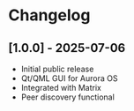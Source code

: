 # Changelog

## [1.0.0] - 2025-07-06
- Initial public release
- Qt/QML GUI for Aurora OS
- Integrated with Matrix
- Peer discovery functional
